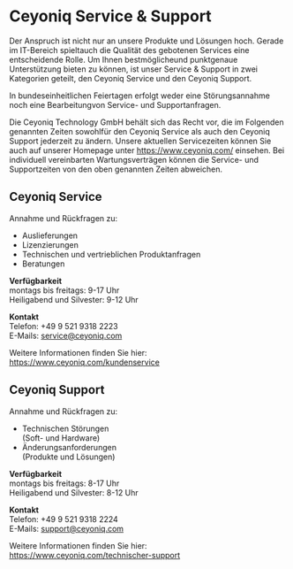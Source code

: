 # Ceyoniq Service & Support

Der Anspruch ist nicht nur an unsere Produkte und Lösungen hoch. Gerade im IT-Bereich spieltauch die Qualität des gebotenen Services eine entscheidende Rolle.
Um Ihnen bestmöglicheund punktgenaue Unterstützung bieten zu können, ist unser Service & Support in zwei Kategorien geteilt, den Ceyoniq Service und den Ceyoniq Support.  

In bundeseinheitlichen Feiertagen erfolgt weder eine Störungsannahme noch eine Bearbeitungvon Service- und Supportanfragen.

Die Ceyoniq Technology GmbH behält sich das Recht vor, die im Folgenden genannten Zeiten sowohlfür den Ceyoniq Service als auch den Ceyoniq Support jederzeit zu ändern.
Unsere aktuellen Servicezeiten können Sie auch auf unserer Homepage unter <https://www.ceyoniq.com/> einsehen.
Bei individuell vereinbarten Wartungsverträgen können die Service- und Supportzeiten von den oben genannten Zeiten abweichen.

## Ceyoniq Service

Annahme und Rückfragen zu:

- Auslieferungen
- Lizenzierungen
- Technischen und vertrieblichen Produktanfragen
- Beratungen

**Verfügbarkeit**  
montags bis freitags: 9-17 Uhr  
Heiligabend und Silvester: 9-12 Uhr

**Kontakt**  
Telefon: +49 9 521 9318 2223  
E-Mails: service@ceyoniq.com  

Weitere Informationen finden Sie hier: <https://www.ceyoniq.com/kundenservice>

## Ceyoniq Support

Annahme und Rückfragen zu:

- Technischen Störungen  
(Soft- und Hardware)
- Änderungsanforderungen  
(Produkte und Lösungen)

**Verfügbarkeit**  
montags bis freitags: 8-17 Uhr  
Heiligabend und Silvester: 8-12 Uhr

**Kontakt**  
Telefon: +49 9 521 9318 2224  
E-Mails: support@ceyoniq.com  

Weitere Informationen finden Sie hier: <https://www.ceyoniq.com/technischer-support>
